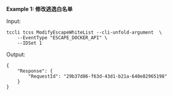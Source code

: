 **Example 1: 修改逃逸白名单**



Input: 

```
tccli tcss ModifyEscapeWhiteList --cli-unfold-argument  \
    --EventType "ESCAPE_DOCKER_API" \
    --IDSet 1
```

Output: 
```
{
    "Response": {
        "RequestId": "29b37d86-f63d-43d1-b21a-640e82965198"
    }
}
```

